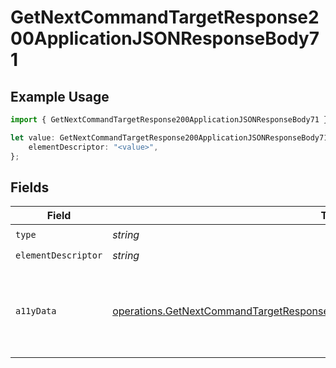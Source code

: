 # GetNextCommandTargetResponse200ApplicationJSONResponseBody71

## Example Usage

```typescript
import { GetNextCommandTargetResponse200ApplicationJSONResponseBody71 } from "momentic/models/operations";

let value: GetNextCommandTargetResponse200ApplicationJSONResponseBody71 = {
    elementDescriptor: "<value>",
};
```

## Fields

| Field                                                                                                                                                                            | Type                                                                                                                                                                             | Required                                                                                                                                                                         | Description                                                                                                                                                                      |
| -------------------------------------------------------------------------------------------------------------------------------------------------------------------------------- | -------------------------------------------------------------------------------------------------------------------------------------------------------------------------------- | -------------------------------------------------------------------------------------------------------------------------------------------------------------------------------- | -------------------------------------------------------------------------------------------------------------------------------------------------------------------------------- |
| `type`                                                                                                                                                                           | *string*                                                                                                                                                                         | :heavy_check_mark:                                                                                                                                                               | N/A                                                                                                                                                                              |
| `elementDescriptor`                                                                                                                                                              | *string*                                                                                                                                                                         | :heavy_check_mark:                                                                                                                                                               | N/A                                                                                                                                                                              |
| `a11yData`                                                                                                                                                                       | [operations.GetNextCommandTargetResponse200ApplicationJSONResponseBody7A11yData](../../models/operations/getnextcommandtargetresponse200applicationjsonresponsebody7a11ydata.md) | :heavy_minus_sign:                                                                                                                                                               | DEPRECATED: new a11y cache is stored in DB and resolved into the 'cache' field                                                                                                   |